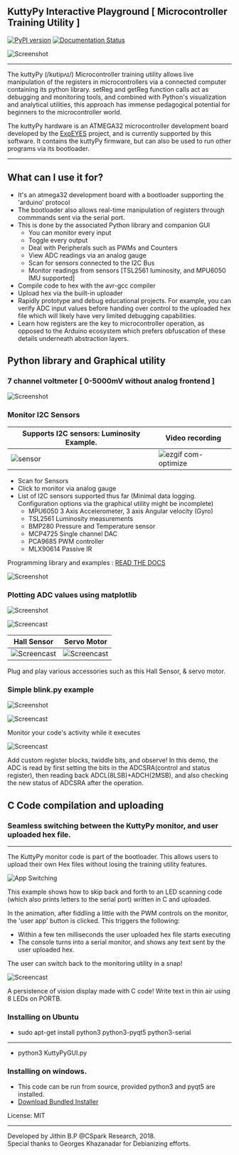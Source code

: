 ## KuttyPy Interactive Playground [ Microcontroller Training Utility ]

[![PyPI version](https://badge.fury.io/py/kuttyPy.svg)](https://badge.fury.io/py/kuttyPy)
[![Documentation Status](https://readthedocs.org/projects/kuttypy/badge/?version=latest)](https://kuttypy.readthedocs.io/en/latest/?badge=latest)

![Screenshot](/docs/images/main.gif?raw=true "Recording of the User Interface")

---
The kuttyPy (/kʊtipʌɪ/) Microcontroller training utility allows live manipulation of the registers in microcontrollers via a connected computer containing its python library.  setReg and getReg function calls act as debugging and monitoring tools, and combined with Python's visualization and analytical utilities, this approach has immense pedagogical potential for beginners to the microcontroller world. 

The kuttyPy hardware is an ATMEGA32 microcontroller development board developed by the [ExpEYES](http://expeyes.in) project, and is currently supported by this software. It contains the kuttyPy firmware, but can also be used to run other programs via its bootloader.

---
## What can I use it for?
+ It's an atmega32 development board with a bootloader supporting the 'arduino' protocol
+ The bootloader also allows real-time manipulation of registers through commmands sent via the serial port.
+ This is done by the associated Python library and companion GUI
    + You can monitor every input
    + Toggle every output
    + Deal with Peripherals such as PWMs and Counters
    + View ADC readings via an analog gauge
    + Scan for sensors connected to the I2C Bus
    + Monitor readings from sensors [TSL2561 luminosity, and MPU6050 IMU supported]
+ Compile code to hex with the avr-gcc compiler
+ Upload hex via the built-in uploader
+ Rapidly prototype and debug educational projects. For example, you can verify ADC input values before handing over control to the uploaded hex file which will likely have very limited debugging capabilities.
+ Learn how registers are the key to microcontroller operation, as opposed to the Arduino ecosystem which prefers obfuscation of these details underneath abstraction layers.

## Python library and Graphical utility

### 7 channel voltmeter [ 0-5000mV without analog frontend ]
![Screenshot](/docs/images/voltmeter.gif?raw=true "Voltmeter")

### Monitor I2C Sensors
Supports I2C sensors: Luminosity Example. | Video recording
---|---
![sensor](https://user-images.githubusercontent.com/19327143/52988950-5c64f580-3427-11e9-8516-d6708ef2532b.gif) | ![ezgif com-optimize](https://user-images.githubusercontent.com/19327143/52989158-2bd18b80-3428-11e9-9b26-21f21f8fe99a.gif)

+ Scan for Sensors
+ Click to monitor via analog gauge
+ List of I2C sensors supported thus far (Minimal data logging. Configuration options via the graphical utility might be incomplete)
  + MPU6050 3 Axis Accelerometer, 3 axis Angular velocity (Gyro)
  + TSL2561 Luminosity measurements
  + BMP280 Pressure and Temperature sensor
  + MCP4725 Single channel DAC
  + PCA9685 PWM controller
  + MLX90614 Passive IR

Programming library and examples : [READ THE DOCS](https://kuttypy.readthedocs.io/en/latest/)

![Screenshot](/docs/images/mpu6050.gif?raw=true "6 DOF inertial measurement unit MPU6050")

### Plotting ADC values using matplotlib
![Screenshot](/docs/images/code.gif?raw=true "Recording of the ADC logging example")

![Screencast](/docs/images/monitor.gif?raw=true "Monitor your code!")

Hall Sensor|Servo Motor
---|---
![Screencast](/docs/images/hall_sensor.webp?raw=true "Hall sensor!") | ![Screencast](/docs/images/servo_motor.webp?raw=true "Hall sensor!")

Plug and play various accessories such as this Hall Sensor, & servo motor.

### Simple blink.py example
![Screenshot](/docs/images/blink.gif?raw=true "Write Python code to blink all of PORT D")

![Screencast](/docs/images/monitor.gif?raw=true "Monitor your code!")

Monitor your code's activity while it executes

![Screencast](/docs/images/custom_registers.gif?raw=true "Add Register widgets, twiddle bits, and see what happens!")

Add custom register blocks, twiddle bits, and observe!
In this demo, the ADC is read by first setting the bits in the ADCSRA(control and status register), then reading back ADCL(8LSB)+ADCH(2MSB), and also checking the new status of ADCSRA after the operation.

## C Code compilation and uploading

### Seamless switching between the KuttyPy monitor, and user uploaded hex file.
---
The KuttyPy monitor code is part of the bootloader. This allows users to upload their own Hex files without losing the training utility features.

![App Switching](/docs/images/switch.gif?raw=true "App Switching")

This example shows how to skip back and forth to an LED scanning code (which also prints letters to the serial port) written in C and uploaded.

In the animation, after fiddling a little with the PWM controls on the monitor, the 'user app' button is clicked. This triggers the following:
+ Within a few ten milliseconds the user uploaded hex file starts executing
+ The console turns into a serial monitor, and shows any text sent by the user uploaded hex.

The user can switch back to the monitoring utility in a snap!

![Screencast](/docs/images/pov_display.webp?raw=true "POV display!")

A persistence of vision display made with C code! Write text in thin air using 8 LEDs on PORTB.

### Installing on Ubuntu
+ sudo apt-get install python3 python3-pyqt5 python3-serial
---
+ python3 KuttyPyGUI.py

### Installing on windows.
+ This code can be run from source, provided python3 and pyqt5 are installed.
+ [Download Bundled Installer](https://drive.google.com/uc?export=download&id=1giJuDNIql8X5oaIcOLFACXD05-hmkBAy)



License: MIT



---
Developed by Jithin B.P @CSpark Research, 2018.  
Special thanks to Georges Khazanadar for Debianizing efforts.
